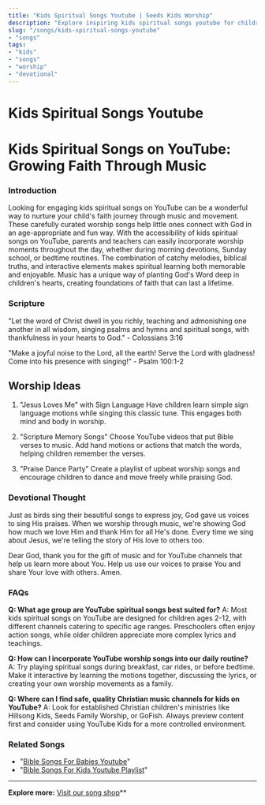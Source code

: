 ```yaml
---
title: "Kids Spiritual Songs Youtube | Seeds Kids Worship"
description: "Explore inspiring kids spiritual songs youtube for children's worship and faith development. Biblical music resources for families and ministry."
slug: "/songs/kids-spiritual-songs-youtube"
- "songs"
tags:
- "kids"
- "songs"
- "worship"
- "devotional"
---
```


# Kids Spiritual Songs Youtube

# Kids Spiritual Songs on YouTube: Growing Faith Through Music

### Introduction
Looking for engaging kids spiritual songs on YouTube can be a wonderful way to nurture your child's faith journey through music and movement. These carefully curated worship songs help little ones connect with God in an age-appropriate and fun way. With the accessibility of kids spiritual songs on YouTube, parents and teachers can easily incorporate worship moments throughout the day, whether during morning devotions, Sunday school, or bedtime routines. The combination of catchy melodies, biblical truths, and interactive elements makes spiritual learning both memorable and enjoyable. Music has a unique way of planting God's Word deep in children's hearts, creating foundations of faith that can last a lifetime.

### Scripture
"Let the word of Christ dwell in you richly, teaching and admonishing one another in all wisdom, singing psalms and hymns and spiritual songs, with thankfulness in your hearts to God." - Colossians 3:16

"Make a joyful noise to the Lord, all the earth! Serve the Lord with gladness! Come into his presence with singing!" - Psalm 100:1-2

## Worship Ideas
1. "Jesus Loves Me" with Sign Language
Have children learn simple sign language motions while singing this classic tune. This engages both mind and body in worship.

2. "Scripture Memory Songs"
Choose YouTube videos that put Bible verses to music. Add hand motions or actions that match the words, helping children remember the verses.

3. "Praise Dance Party"
Create a playlist of upbeat worship songs and encourage children to dance and move freely while praising God.

### Devotional Thought
Just as birds sing their beautiful songs to express joy, God gave us voices to sing His praises. When we worship through music, we're showing God how much we love Him and thank Him for all He's done. Every time we sing about Jesus, we're telling the story of His love to others too.

Dear God, thank you for the gift of music and for YouTube channels that help us learn more about You. Help us use our voices to praise You and share Your love with others. Amen.

### FAQs
**Q: What age group are YouTube spiritual songs best suited for?**
A: Most kids spiritual songs on YouTube are designed for children ages 2-12, with different channels catering to specific age ranges. Preschoolers often enjoy action songs, while older children appreciate more complex lyrics and teachings.

**Q: How can I incorporate YouTube worship songs into our daily routine?**
A: Try playing spiritual songs during breakfast, car rides, or before bedtime. Make it interactive by learning the motions together, discussing the lyrics, or creating your own worship movements as a family.

**Q: Where can I find safe, quality Christian music channels for kids on YouTube?**
A: Look for established Christian children's ministries like Hillsong Kids, Seeds Family Worship, or GoFish. Always preview content first and consider using YouTube Kids for a more controlled environment.

### Related Songs

- "[Bible Songs For Babies Youtube](/songs/bible-songs-for-babies-youtube/)"
- "[Bible Songs For Kids Youtube Playlist](/songs/bible-songs-for-kids-youtube-playlist/)"

---

**Explore more:** [Visit our song shop](https://seedskidsworship.com/shop)**

<!-- Schema Markup -->
<script type="application/ld+json">
{
  "@context": "https://schema.org",
  "@type": "MusicRecording",
  "name": "Kids Spiritual Songs Youtube",
  "byArtist": {
    "@type": "MusicGroup",
    "name": "Seeds Kids Worship"
  },
  "isFamilyFriendly": true,
  "url": "https://seedskidsworship.com/songs/kids-spiritual-songs-youtube/"
}
</script>